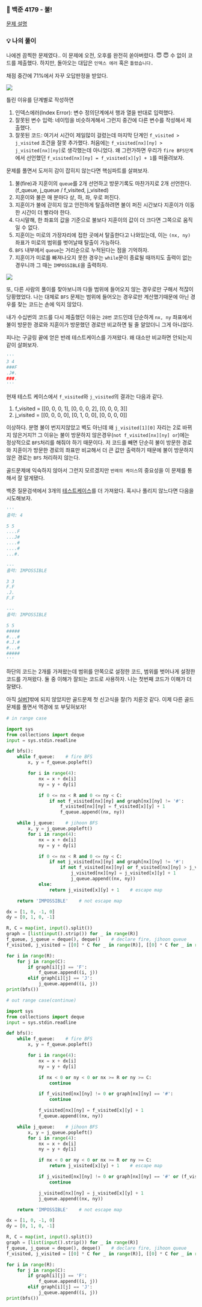 ### 📌 백준 4179 - 불!
<a href='https://www.acmicpc.net/problem/4179'>문제 설명</a>

### 💡 나의 풀이
나에겐 끔찍한 문제였다.. 이 문제에 오전, 오후를 완전히 쏟아버렸다. 😇 😇 수 없이 코드를 제출했다. 하지만, 돌아오는 대답은 `인덱스 에러` 혹은 `틀렸습니다.`

채점 중간에 71%에서 자꾸 오답판정을 받았다.

![](https://images.velog.io/images/abcd8637/post/7cfa3b77-1f1d-4fe3-9b90-7094f241d0ea/%E1%84%89%E1%85%B3%E1%84%8F%E1%85%B3%E1%84%85%E1%85%B5%E1%86%AB%E1%84%89%E1%85%A3%E1%86%BA%202021-04-22%2018.53.08.png)

틀린 이유를 단계별로 작성하면 
1. 인덱스에러(Index Error): 변수 정의단계에서 행과 열을 반대로 입력했다.
2. 잘못된 변수 입력: 네이밍을 비슷하게해서 그런지 중간에 다른 변수를 작성해서 제출했다.
3. 잘못된 코드: 여기서 시간이 제일많이 걸렸는데 마지막 단계인 `f_visited > j_visited` 조건을 잘못 추가했다. 처음에는 `f_visited[nx][ny] > j_visited[nx][ny]`로 생각했는데 아니었다. 왜 그런가하면 우리가 `fire BFS단계`에서 선언했던 `f_visited[nx][ny] = f_visited[x][y] + 1`를 떠올려보자.

문제를 풀면서 도저히 감이 잡히지 않는다면 핵심파트를 살펴보자.
1. 불(fire)과 지훈이의 `queue`를 2개 선언하고 방문기록도 마찬가지로 2개 선언한다.(f_queue, j_queue / f_visited, j_visited)
2. 지훈이와 불은 매 분마다 상, 하, 좌, 우로 퍼진다.
3. 지훈이가 불에 갇히지 않고 안전하게 탈출하려면 불이 퍼진 시간보다 지훈이가 이동한 시간이 더 빨라야 한다.
4. 다시말해, 한 좌표의 값을 기준으로 불보다 지훈이의 값이 더 크다면 그쪽으로 움직일 수 없다.
5. 지훈이는 미로의 가장자리에 접한 곳에서 탈출한다고 나와있는데, 이는 `(nx, ny)` 좌표가 미로의 범위를 벗어날때 탈출이 가능하다.
6. `BFS` 내부에서 `queue`는 거리순으로 누적된다는 점을 기억하자.
7. 지훈이가 미로를 빠져나오지 못한 경우는 `while`문이 종료될 때까지도 출력이 없는경우니까 그 때는 `IMPOSSIBLE`을 출력하자.
   
![](https://images.velog.io/images/abcd8637/post/739c32de-7015-4b9f-b538-a3c1b6af7050/KakaoTalk_Photo_2021-04-22-19-10-52.jpeg)

또, 다른 사람의 풀이를 찾아보니까 다들 범위에 들어오지 않는 경우로만 구해서 적잖이 당황했었다.
나는 대체로 `BFS` 문제는 범위에 들어오는 경우로만 계산했기때문에 아닌 경우를 찾는 코드는 손에 익지 않았다.
 
내가 수십번의 코드를 다시 제출했던 이유는 `28번` 코드인데 단순하게 `nx, ny` 좌표에서 불이 방문한 경로와 지훈이가 방문했던 경로만 비교하면 될 줄 알았더니 그게 아니었다.

피나는 구글링 끝에 얻은 반례 테스트케이스를 가져왔다. 왜 대소만 비교하면 안되는지 같이 살펴보자.

```python
'''
3 4
###F
.J#.
###.
'''
```

현재 테스트 케이스에서 `f_visited`와 `j_visited`의 결과는 다음과 같다.
1. f_visited = [[0, 0, 0, 1], [0, 0, 0, 2], [0, 0, 0, 3]]
2. j_visited = [[0, 0, 0, 0], [0, 1, 0, 0], [0, 0, 0, 0]]

이상하다. 분명 불이 번지지않았고 벽도 아닌데 왜 `j_visited[1][0]` 자리는 2로 바뀌지 않은거지?! 
그 이유는 불이 방문하지 않은경우(`not f_visited[nx][ny] or`)에는 정상적으로 `BFS`처리를 해줘야 하기 때문이다.
저 코드를 빼면 단순히 불이 방문한 경로와 지훈이가 방문한 경로의 좌표만 비교해서 더 큰 값만 출력하기 때문에 불이 방문하지 않은 경로는 `BFS` 처리하지 않는다.

골드문제에 익숙하지 않아서 그런지 모르겠지만 `반례의 케이스`의 중요성을 이 문제를 통해서 잘 알게됐다.

백준 질문검색에서 3개의 <a href='https://www.acmicpc.net/board/view/31494'>테스트케이스</a>를 더 가져왔다. 혹시나 풀리지 않느다면 다음을 시도해보자.
```python
'''
출력: 4

5 5
....F
...J#
....#
....#
...#.

---
출력: IMPOSSIBLE

3 3
F.F
.J.
F.F

---
출력: IMPOSSIBLE

5 5
#####
#...#
#.J.#
#...#
#####
'''
```

하단의 코드는 2개를 가져왔는데 범위를 안쪽으로 설정한 코드, 범위를 벗어나게 설정한 코드를 가져왔다. 둘 중 이해가 잘되는 코드로 사용하자. 나는 첫번째 코드가 이해가 더 잘됐다.

아직 <a href='https://www.acmicpc.net/user/abcd8637'>실버1</a>밖에 되지 않았지만 골드문제 첫 신고식을 잘(?) 치룬것 같다.
이제 다른 골드문제를 풀면서 역경에 또 부딪혀보자!

```python
# in range case

import sys
from collections import deque
input = sys.stdin.readline

def bfs():
    while f_queue:    # fire BFS
        x, y = f_queue.popleft()

        for i in range(4):
            nx = x + dx[i]
            ny = y + dy[i]

            if 0 <= nx < R and 0 <= ny < C:
                if not f_visited[nx][ny] and graph[nx][ny] != '#':
                    f_visited[nx][ny] = f_visited[x][y] + 1
                    f_queue.append((nx, ny))

    while j_queue:    # jihoon BFS
        x, y = j_queue.popleft()
        for i in range(4):
            nx = x + dx[i]
            ny = y + dy[i]

            if 0 <= nx < R and 0 <= ny < C:
                if not j_visited[nx][ny] and graph[nx][ny] != '#':
                    if not f_visited[nx][ny] or f_visited[nx][ny] > j_visited[x][y] + 1:    # important code
                        j_visited[nx][ny] = j_visited[x][y] + 1
                        j_queue.append((nx, ny))
            else:
                return j_visited[x][y] + 1    # escape map

    return 'IMPOSSIBLE'    # not escape map

dx = [1, 0, -1, 0]
dy = [0, 1, 0, -1]

R, C = map(int, input().split())
graph = [list(input().strip()) for _ in range(R)]
f_queue, j_queue = deque(), deque()    # declare fire, jihoon queue
f_visited, j_visited = [[0] * C for _ in range(R)], [[0] * C for _ in range(R)]    # declare fire, jihoon visited

for i in range(R):
    for j in range(C):
        if graph[i][j] == 'F':
            f_queue.append((i, j))
        elif graph[i][j] == 'J':
            j_queue.append((i, j))
print(bfs())
```

```python
# out range case(continue)

import sys
from collections import deque
input = sys.stdin.readline

def bfs():
    while f_queue:    # fire BFS
        x, y = f_queue.popleft()

        for i in range(4):
            nx = x + dx[i]
            ny = y + dy[i]

            if nx < 0 or ny < 0 or nx >= R or ny >= C:
                continue

            if f_visited[nx][ny] != 0 or graph[nx][ny] == '#':
                continue

            f_visited[nx][ny] = f_visited[x][y] + 1
            f_queue.append((nx, ny))

    while j_queue:    # jihoon BFS
        x, y = j_queue.popleft()
        for i in range(4):
            nx = x + dx[i]
            ny = y + dy[i]

            if nx < 0 or ny < 0 or nx >= R or ny >= C:
                return j_visited[x][y] + 1    # escape map

            if j_visited[nx][ny] != 0 or graph[nx][ny] == '#' or (f_visited[nx][ny] != 0 and f_visited[nx][ny] <= j_visited[x][y]+1):    # important code
                continue

            j_visited[nx][ny] = j_visited[x][y] + 1
            j_queue.append((nx, ny))

    return 'IMPOSSIBLE'    # not escape map

dx = [1, 0, -1, 0]
dy = [0, 1, 0, -1]

R, C = map(int, input().split())
graph = [list(input().strip()) for _ in range(R)]
f_queue, j_queue = deque(), deque()    # declare fire, jihoon queue
f_visited, j_visited = [[0] * C for _ in range(R)], [[0] * C for _ in range(R)]    # declare fire, jihoon visited

for i in range(R):
    for j in range(C):
        if graph[i][j] == 'F':
            f_queue.append((i, j))
        elif graph[i][j] == 'J':
            j_queue.append((i, j))
print(bfs())
```